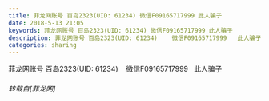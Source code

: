 ```yaml
---
title: 菲龙网账号 百岛2323(UID: 61234) 微信F09165717999 此人骗子
date: 2018-5-13 21:05
keywords: 菲龙网账号 百岛2323(UID: 61234) 微信F09165717999 此人骗子
description: 菲龙网账号 百岛2323(UID: 61234)    微信F09165717999   此人骗子  
categories: sharing
---
```

<td class="t_f" id="postmessage_1329868">

菲龙网账号 百岛2323(UID: 61234)    微信F09165717999   此人骗子  </td>
###### 转载自[菲龙网]